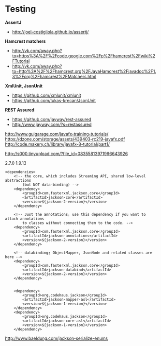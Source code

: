 # Testing

**AssertJ**  
* http://joel-costigliola.github.io/assertj/

**Hamcrest matchers**    
* http://vk.com/away.php?to=https%3A%2F%2Fcode.google.com%2Fp%2Fhamcrest%2Fwiki%2FTutorial  
* http://vk.com/away.php?to=http%3A%2F%2Fhamcrest.org%2FJavaHamcrest%2Fjavadoc%2F1.3%2Forg%2Fhamcrest%2FMatchers.html  

**XmlUnit, JsonUnit**    
* https://github.com/xmlunit/xmlunit  
* https://github.com/lukas-krecan/JsonUnit  

**REST Assured**  
* https://github.com/jayway/rest-assured  
* http://www.jayway.com/?s=restassured  


http://www.guigarage.com/javafx-training-tutorials/
https://dzone.com/storage/assets/439403-rc219-javafx.pdf
http://code.makery.ch/library/javafx-8-tutorial/part1/


http://s000.tinyupload.com/?file_id=08355813971966643926

<properties>
		<jackson-2-version>2.7.0</jackson-2-version>
		<jackson-1-version>1.9.13</jackson-1-version>
	</properties>

	<dependencies>
		<!-- the core, which includes Streaming API, shared low-level abstractions 
			(but NOT data-binding) -->
		<dependency>
			<groupId>com.fasterxml.jackson.core</groupId>
			<artifactId>jackson-core</artifactId>
			<version>${jackson-2-version}</version>
		</dependency>

		<!-- Just the annotations; use this dependency if you want to attach annotations 
			to classes without connecting them to the code. -->
		<dependency>
			<groupId>com.fasterxml.jackson.core</groupId>
			<artifactId>jackson-annotations</artifactId>
			<version>${jackson-2-version}</version>
		</dependency>

		<!-- databinding; ObjectMapper, JsonNode and related classes are here -->
		<dependency>
			<groupId>com.fasterxml.jackson.core</groupId>
			<artifactId>jackson-databind</artifactId>
			<version>${jackson-2-version}</version>
		</dependency>
		
		
		<dependency>
            <groupId>org.codehaus.jackson</groupId>
            <artifactId>jackson-mapper-asl</artifactId>
            <version>${jackson-1-version}</version>
        </dependency>
        <dependency>
            <groupId>org.codehaus.jackson</groupId>
            <artifactId>jackson-core-asl</artifactId>
            <version>${jackson-1-version}</version>
        </dependency>



http://www.baeldung.com/jackson-serialize-enums
